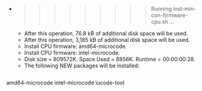 * >>>>>>>>> Running inst-min-con-firmware-cpu.sh ...
  * After this operation, 76.8 kB of additional disk space will be used.
  * After this operation, 3,185 kB of additional disk space will be used.
  * Install CPU firmware: amd64-microcode.
  * Install CPU firmware: intel-microcode.
  * Disk size = 809572K. Space Used = 8856K. Runtime = 00:00:00:28.
  * The following NEW packages will be installed:
  ```bash
amd64-microcode intel-microcode iucode-tool
  ```
